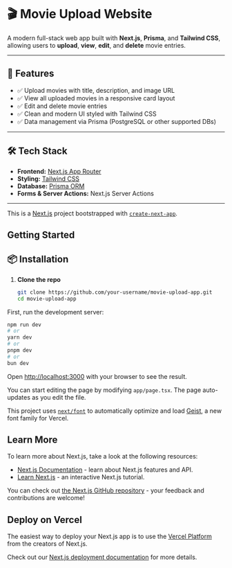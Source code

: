 # 🎬 Movie Upload Website

A modern full-stack web app built with **Next.js**, **Prisma**, and **Tailwind CSS**, allowing users to **upload**, **view**, **edit**, and **delete** movie entries.

---

## 🚀 Features

- ✅ Upload movies with title, description, and image URL
- ✅ View all uploaded movies in a responsive card layout
- ✅ Edit and delete movie entries
- ✅ Clean and modern UI styled with Tailwind CSS
- ✅ Data management via Prisma (PostgreSQL or other supported DBs)

---

## 🛠 Tech Stack

- **Frontend:** [Next.js App Router](https://nextjs.org/docs/app/building-your-application/routing)
- **Styling:** [Tailwind CSS](https://tailwindcss.com/)
- **Database:** [Prisma ORM](https://www.prisma.io/)
- **Forms & Server Actions:** Next.js Server Actions

---


This is a [Next.js](https://nextjs.org) project bootstrapped with [`create-next-app`](https://nextjs.org/docs/app/api-reference/cli/create-next-app).

## Getting Started


## 📦 Installation

1. **Clone the repo**
   ```bash
   git clone https://github.com/your-username/movie-upload-app.git
   cd movie-upload-app


First, run the development server:

```bash
npm run dev
# or
yarn dev
# or
pnpm dev
# or
bun dev
```

Open [http://localhost:3000](http://localhost:3000) with your browser to see the result.

You can start editing the page by modifying `app/page.tsx`. The page auto-updates as you edit the file.

This project uses [`next/font`](https://nextjs.org/docs/app/building-your-application/optimizing/fonts) to automatically optimize and load [Geist](https://vercel.com/font), a new font family for Vercel.

## Learn More

To learn more about Next.js, take a look at the following resources:

- [Next.js Documentation](https://nextjs.org/docs) - learn about Next.js features and API.
- [Learn Next.js](https://nextjs.org/learn) - an interactive Next.js tutorial.

You can check out [the Next.js GitHub repository](https://github.com/vercel/next.js) - your feedback and contributions are welcome!

## Deploy on Vercel

The easiest way to deploy your Next.js app is to use the [Vercel Platform](https://vercel.com/new?utm_medium=default-template&filter=next.js&utm_source=create-next-app&utm_campaign=create-next-app-readme) from the creators of Next.js.

Check out our [Next.js deployment documentation](https://nextjs.org/docs/app/building-your-application/deploying) for more details.
